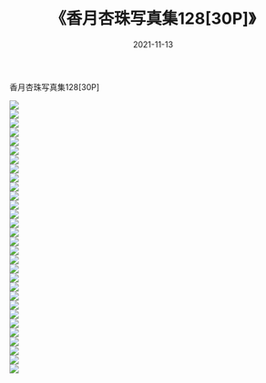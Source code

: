 ﻿---
layout: post
title:  《香月杏珠写真集128[30P]》
date:   2021-11-13
img: http://pic.660000.xyz/1:/性感/2021/香月杏珠写真集128[30P]/000.jpg
categories: [美女, 清纯, 唯美]
---

香月杏珠写真集128[30P]

  ![](http://pic.660000.xyz/1:/性感/2021/香月杏珠写真集128[30P]/001.jpg) <br> ![](http://pic.660000.xyz/1:/性感/2021/香月杏珠写真集128[30P]/002.jpg) <br> ![](http://pic.660000.xyz/1:/性感/2021/香月杏珠写真集128[30P]/003.jpg) <br> ![](http://pic.660000.xyz/1:/性感/2021/香月杏珠写真集128[30P]/004.jpg) <br> ![](http://pic.660000.xyz/1:/性感/2021/香月杏珠写真集128[30P]/005.jpg) <br> ![](http://pic.660000.xyz/1:/性感/2021/香月杏珠写真集128[30P]/006.jpg) <br> ![](http://pic.660000.xyz/1:/性感/2021/香月杏珠写真集128[30P]/007.jpg) <br> ![](http://pic.660000.xyz/1:/性感/2021/香月杏珠写真集128[30P]/008.jpg) <br> ![](http://pic.660000.xyz/1:/性感/2021/香月杏珠写真集128[30P]/009.jpg) <br> ![](http://pic.660000.xyz/1:/性感/2021/香月杏珠写真集128[30P]/010.jpg) <br> ![](http://pic.660000.xyz/1:/性感/2021/香月杏珠写真集128[30P]/011.jpg) <br> ![](http://pic.660000.xyz/1:/性感/2021/香月杏珠写真集128[30P]/012.jpg) <br> ![](http://pic.660000.xyz/1:/性感/2021/香月杏珠写真集128[30P]/013.jpg) <br> ![](http://pic.660000.xyz/1:/性感/2021/香月杏珠写真集128[30P]/014.jpg) <br> ![](http://pic.660000.xyz/1:/性感/2021/香月杏珠写真集128[30P]/015.jpg) <br> ![](http://pic.660000.xyz/1:/性感/2021/香月杏珠写真集128[30P]/016.jpg) <br> ![](http://pic.660000.xyz/1:/性感/2021/香月杏珠写真集128[30P]/017.jpg) <br> ![](http://pic.660000.xyz/1:/性感/2021/香月杏珠写真集128[30P]/018.jpg) <br> ![](http://pic.660000.xyz/1:/性感/2021/香月杏珠写真集128[30P]/019.jpg) <br> ![](http://pic.660000.xyz/1:/性感/2021/香月杏珠写真集128[30P]/020.jpg) <br> ![](http://pic.660000.xyz/1:/性感/2021/香月杏珠写真集128[30P]/021.jpg) <br> ![](http://pic.660000.xyz/1:/性感/2021/香月杏珠写真集128[30P]/022.jpg) <br> ![](http://pic.660000.xyz/1:/性感/2021/香月杏珠写真集128[30P]/023.jpg) <br> ![](http://pic.660000.xyz/1:/性感/2021/香月杏珠写真集128[30P]/024.jpg) <br> ![](http://pic.660000.xyz/1:/性感/2021/香月杏珠写真集128[30P]/025.jpg) <br> ![](http://pic.660000.xyz/1:/性感/2021/香月杏珠写真集128[30P]/026.jpg) <br> ![](http://pic.660000.xyz/1:/性感/2021/香月杏珠写真集128[30P]/027.jpg) <br> ![](http://pic.660000.xyz/1:/性感/2021/香月杏珠写真集128[30P]/028.jpg) <br> ![](http://pic.660000.xyz/1:/性感/2021/香月杏珠写真集128[30P]/029.jpg) <br> ![](http://pic.660000.xyz/1:/性感/2021/香月杏珠写真集128[30P]/030.jpg) <br>